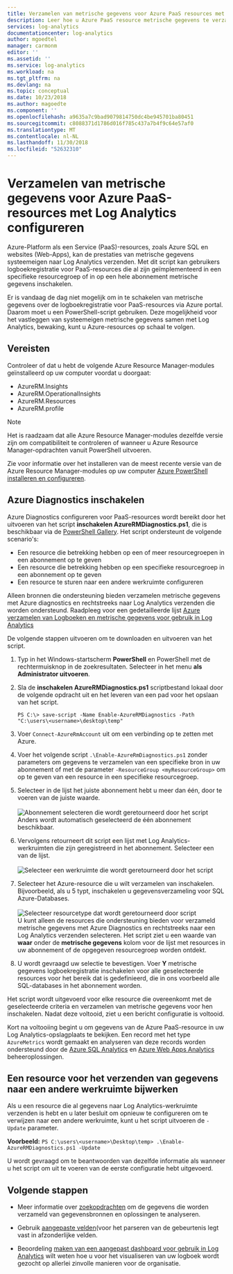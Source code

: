 ```yaml
---
title: Verzamelen van metrische gegevens voor Azure PaaS resources met Log Analytics | Microsoft Docs
description: Leer hoe u Azure PaaS resource metrische gegevens te verzamelen met behulp van PowerShell voor het bewaren en analyseren in Log Analytics.
services: log-analytics
documentationcenter: log-analytics
author: mgoedtel
manager: carmonm
editor: ''
ms.assetid: ''
ms.service: log-analytics
ms.workload: na
ms.tgt_pltfrm: na
ms.devlang: na
ms.topic: conceptual
ms.date: 10/23/2018
ms.author: magoedte
ms.component: ''
ms.openlocfilehash: a9635a7c9bad9079814750dc4be945701ba80451
ms.sourcegitcommit: c8088371d1786d016f785c437a7b4f9c64e57af0
ms.translationtype: MT
ms.contentlocale: nl-NL
ms.lasthandoff: 11/30/2018
ms.locfileid: "52632310"
---
```

# <a name="configure-collection-of-azure-paas-resource-metrics-with-log-analytics"></a>Verzamelen van metrische gegevens voor Azure PaaS-resources met Log Analytics configureren

Azure-Platform als een Service (PaaS)-resources, zoals Azure SQL en websites (Web-Apps), kan de prestaties van metrische gegevens systeemeigen naar Log Analytics verzenden. Met dit script kan gebruikers logboekregistratie voor PaaS-resources die al zijn geïmplementeerd in een specifieke resourcegroep of in op een hele abonnement metrische gegevens inschakelen. 

Er is vandaag de dag niet mogelijk om in te schakelen van metrische gegevens over de logboekregistratie voor PaaS-resources via Azure portal. Daarom moet u een PowerShell-script gebruiken. Deze mogelijkheid voor het vastleggen van systeemeigen metrische gegevens samen met Log Analytics, bewaking, kunt u Azure-resources op schaal te volgen. 

## <a name="prerequisites"></a>Vereisten
Controleer of dat u hebt de volgende Azure Resource Manager-modules geïnstalleerd op uw computer voordat u doorgaat:

- AzureRM.Insights
- AzureRM.OperationalInsights
- AzureRM.Resources
- AzureRM.profile

>[!NOTE]
>Het is raadzaam dat alle Azure Resource Manager-modules dezelfde versie zijn om compatibiliteit te controleren of wanneer u Azure Resource Manager-opdrachten vanuit PowerShell uitvoeren.
>
Zie voor informatie over het installeren van de meest recente versie van de Azure Resource Manager-modules op uw computer [Azure PowerShell installeren en configureren](https://docs.microsoft.com/powershell/azure/install-azurerm-ps?view=azurermps-4.4.1#update-azps).  

## <a name="enable-azure-diagnostics"></a>Azure Diagnostics inschakelen  
Azure Diagnostics configureren voor PaaS-resources wordt bereikt door het uitvoeren van het script **inschakelen AzureRMDiagnostics.ps1**, die is beschikbaar via de [PowerShell Gallery](https://www.powershellgallery.com/packages/Enable-AzureRMDiagnostics/2.52).  Het script ondersteunt de volgende scenario's:
  
* Een resource die betrekking hebben op een of meer resourcegroepen in een abonnement op te geven  
* Een resource die betrekking hebben op een specifieke resourcegroep in een abonnement op te geven  
* Een resource te sturen naar een andere werkruimte configureren

Alleen bronnen die ondersteuning bieden verzamelen metrische gegevens met Azure diagnostics en rechtstreeks naar Log Analytics verzenden die worden ondersteund.  Raadpleeg voor een gedetailleerde lijst [Azure verzamelen van Logboeken en metrische gegevens voor gebruik in Log Analytics](log-analytics-azure-storage.md) 

De volgende stappen uitvoeren om te downloaden en uitvoeren van het script.

1.  Typ in het Windows-startscherm **PowerShell** en PowerShell met de rechtermuisknop in de zoekresultaten.  Selecteer in het menu **als Administrator uitvoeren**.   
2. Sla de **inschakelen AzureRMDiagnostics.ps1** scriptbestand lokaal door de volgende opdracht uit en het leveren van een pad voor het opslaan van het script.    

    ```
    PS C:\> save-script -Name Enable-AzureRMDiagnostics -Path "C:\users\<username>\desktop\temp"
    ```

3. Voer `Connect-AzureRmAccount` uit om een verbinding op te zetten met Azure.   
4. Voer het volgende script `.\Enable-AzureRmDiagnostics.ps1` zonder parameters om gegevens te verzamelen van een specifieke bron in uw abonnement of met de parameter `-ResourceGroup <myResourceGroup>` om op te geven van een resource in een specifieke resourcegroep.   
5. Selecteer in de lijst het juiste abonnement hebt u meer dan één, door te voeren van de juiste waarde.<br><br> ![Abonnement selecteren die wordt geretourneerd door het script](./media/log-analytics-collect-azurepass-posh/script-select-subscription.png)<br> Anders wordt automatisch geselecteerd de één abonnement beschikbaar.
6. Vervolgens retourneert dit script een lijst met Log Analytics-werkruimten die zijn geregistreerd in het abonnement.  Selecteer een van de lijst.<br><br> ![Selecteer een werkruimte die wordt geretourneerd door het script](./media/log-analytics-collect-azurepass-posh/script-select-workspace.png)<br> 
7. Selecteer het Azure-resource die u wilt verzamelen van inschakelen. Bijvoorbeeld, als u 5 typt, inschakelen u gegevensverzameling voor SQL Azure-Databases.<br><br> ![Selecteer resourcetype dat wordt geretourneerd door script](./media/log-analytics-collect-azurepass-posh/script-select-resource.png)<br>
   U kunt alleen de resources die ondersteuning bieden voor verzameld metrische gegevens met Azure Diagnostics en rechtstreeks naar een Log Analytics verzenden selecteren.  Het script ziet u een waarde van **waar** onder de **metrische gegevens** kolom voor de lijst met resources in uw abonnement of de opgegeven resourcegroep worden ontdekt.    
8. U wordt gevraagd uw selectie te bevestigen.  Voer **Y** metrische gegevens logboekregistratie inschakelen voor alle geselecteerde resources voor het bereik dat is gedefinieerd, die in ons voorbeeld alle SQL-databases in het abonnement worden.  

Het script wordt uitgevoerd voor elke resource die overeenkomt met de geselecteerde criteria en verzamelen van metrische gegevens voor hen inschakelen. Nadat deze voltooid, ziet u een bericht configuratie is voltooid.  

Kort na voltooiing begint u om gegevens van de Azure PaaS-resource in uw Log Analytics-opslagplaats te bekijken.  Een record met het type `AzureMetrics` wordt gemaakt en analyseren van deze records worden ondersteund door de [Azure SQL Analytics](log-analytics-azure-sql.md) en [Azure Web Apps Analytics](log-analytics-azure-web-apps-analytics.md) beheeroplossingen.   

## <a name="update-a-resource-to-send-data-to-another-workspace"></a>Een resource voor het verzenden van gegevens naar een andere werkruimte bijwerken
Als u een resource die al gegevens naar Log Analytics-werkruimte verzenden is hebt en u later besluit om opnieuw te configureren om te verwijzen naar een andere werkruimte, kunt u het script uitvoeren de `-Update` parameter.  

**Voorbeeld:** 
`PS C:\users\<username>\Desktop\temp> .\Enable-AzureRMDiagnostics.ps1 -Update`

U wordt gevraagd om te beantwoorden van dezelfde informatie als wanneer u het script om uit te voeren van de eerste configuratie hebt uitgevoerd.  

## <a name="next-steps"></a>Volgende stappen

* Meer informatie over [zoekopdrachten](log-analytics-queries.md) om de gegevens die worden verzameld van gegevensbronnen en oplossingen te analyseren. 

* Gebruik [aangepaste velden](log-analytics-custom-fields.md)(voor het parseren van de gebeurtenis legt vast in afzonderlijke velden.

* Beoordeling [maken van een aangepast dashboard voor gebruik in Log Analytics](../azure-monitor/platform/dashboards.md) wilt weten hoe u voor het visualiseren van uw logboek wordt gezocht op allerlei zinvolle manieren voor de organisatie.
